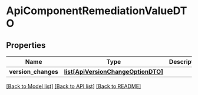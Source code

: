 # ApiComponentRemediationValueDTO

## Properties

| Name                | Type                                                                | Description | Notes      |
| ------------------- | ------------------------------------------------------------------- | ----------- | ---------- |
| **version_changes** | [**list[ApiVersionChangeOptionDTO]**](ApiVersionChangeOptionDTO.md) |             | [optional] |

[[Back to Model list]](../README.md#documentation-for-models) [[Back to API list]](../README.md#documentation-for-api-endpoints) [[Back to README]](../README.md)
